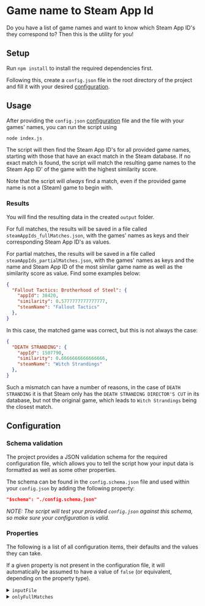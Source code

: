 # Game name to Steam App Id

Do you have a list of game names and want to know which Steam App ID's they correspond to? Then this is the utility for you!

## Setup

Run `npm install` to install the required dependencies first.

Following this, create a `config.json` file in the root directory of the project and fill it with your desired [configuration](#configuration).

## Usage

After providing the `config.json` [configuration](#configuration) file and the file with your games' names, you can run the script using

```bash
node index.js
```

The script will then find the Steam App ID's for all provided game names, starting with those that have an exact match in the Steam database.
If no exact match is found, the script will match the resulting game names to the Steam App ID' of the game with the highest similarity score.

Note that the script will *always* find a match, even if the provided game name is not a (Steam) game to begin with.

### Results

You will find the resulting data in the created `output` folder.

For full matches, the results will be saved in a file called `steamAppIds_fullMatches.json`, with the games' names as keys and their corresponding Steam App ID's as values.

For partial matches, the results will be saved in a file called `steamAppIds_partialMatches.json`, with the games' names as keys and the name and Steam App ID of the most similar game name as well as the similarity score as value.
Find some examples below:

```json
{
  "Fallout Tactics: Brotherhood of Steel": {
    "appId": 38420,
    "similarity": 0.5777777777777777,
    "steamName": "Fallout Tactics"
  },
}
```

In this case, the matched game was correct, but this is not always the case:

```json
{
  "DEATH STRANDING": {
    "appId": 1507790,
    "similarity": 0.6666666666666666,
    "steamName": "Witch Strandings"
  },
}
```

Such a mismatch can have a number of reasons, in the case of `DEATH STRANDING` it is that Steam only has the `DEATH STRANDING DIRECTOR'S CUT` in its database, but not the original game, which leads to `Witch Strandings` being the closest match.

## Configuration

### Schema validation

The project provides a JSON validation schema for the required configuration file, which allows you to tell the script how your input data is formatted as well as some other properties.

The schema can be found in the `config.schema.json` file and used within your `config.json` by adding the following property:

```json
"$schema": "./config.schema.json"
```

*NOTE: The script will test your provided `config.json` against this schema, so make sure your configuration is valid.*

### Properties

The following is a list of all configuration items, their defaults and the values they can take.

If a given property is not present in the configuration file, it will automatically be assumed to have a value of `false` (or equivalent, depending on the property type).

<details>
<summary><code>inputFile</code></summary>

The file to read the game names from.

| Type | Default value | Possible values | Required |
| --- | --- | --- | --- |
| `object` | See item below | See sections below | Yes |

<h4><code>fileName</code></h4>

The name of the file to read the game names from.

Note: Do *not* provide the file's type/extension here.

| Type | Default value | Possible values | Required |
| --- | --- | --- | --- |
| `string` | `gameNames` | Any valid file name | Yes |

<h4><code>fileType</code></h4>

The file type of the input file. Choose from any of the supported file types listed.

| Type | Default value | Possible values | Required |
| --- | --- | --- | --- |
| `string` | `txt` | `txt`, `csv` | Yes |

<h4><code>delimiter</code></h4>

The delimiter to use when parsing the input file.

| Type | Default value | Possible values | Required |
| --- | --- | --- | --- |
| `string` | `,` | Any valid delimiter | Yes, if the file type requires it |
</details>


<details>
<summary><code>onlyFullMatches</code></summary>

Whether to only get Steam App ID's for full matches or also for partial matches. If set to false, partial matches will be saved to a different output file.

| Type | Default value | Possible values | Required |
| --- | --- | --- | --- |
| `boolean` | `false` | `true`, `false` | No |
</details>